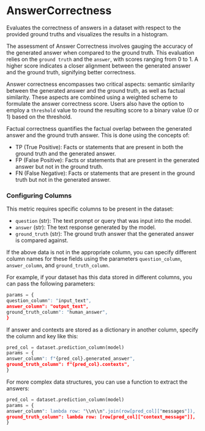 # AnswerCorrectness

Evaluates the correctness of answers in a dataset with respect to the provided ground
truths and visualizes the results in a histogram.

The assessment of Answer Correctness involves gauging the accuracy of the generated
answer when compared to the ground truth. This evaluation relies on the `ground truth`
and the `answer`, with scores ranging from 0 to 1. A higher score indicates a closer
alignment between the generated answer and the ground truth, signifying better
correctness.

Answer correctness encompasses two critical aspects: semantic similarity between the
generated answer and the ground truth, as well as factual similarity. These aspects
are combined using a weighted scheme to formulate the answer correctness score. Users
also have the option to employ a `threshold` value to round the resulting score to
a binary value (0 or 1) based on the threshold.

Factual correctness quantifies the factual overlap between the generated answer and
the ground truth answer. This is done using the concepts of:

- TP (True Positive): Facts or statements that are present in both the ground truth
and the generated answer.
- FP (False Positive): Facts or statements that are present in the generated answer
but not in the ground truth.
- FN (False Negative): Facts or statements that are present in the ground truth but
not in the generated answer.

### Configuring Columns

This metric requires specific columns to be present in the dataset:

- `question` (str): The text prompt or query that was input into the model.
- `answer` (str): The text response generated by the model.
- `ground_truth` (str): The ground truth answer that the generated answer is compared
against.

If the above data is not in the appropriate column, you can specify different column
names for these fields using the parameters `question_column`, `answer_column`, and
`ground_truth_column`.

For example, if your dataset has this data stored in different columns, you can
pass the following parameters:
```python
params = {
question_column": "input_text",
answer_column": "output_text",
ground_truth_column": "human_answer",
}
```

If answer and contexts are stored as a dictionary in another column, specify the
column and key like this:
```python
pred_col = dataset.prediction_column(model)
params = {
answer_column": f"{pred_col}.generated_answer",
ground_truth_column": f"{pred_col}.contexts",
}
```

For more complex data structures, you can use a function to extract the answers:
```python
pred_col = dataset.prediction_column(model)
params = {
answer_column": lambda row: "\\n\\n".join(row[pred_col]["messages"]),
ground_truth_column": lambda row: [row[pred_col]["context_message"]],
}
```